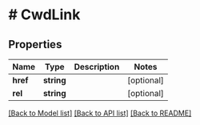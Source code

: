 # # CwdLink

## Properties

Name | Type | Description | Notes
------------ | ------------- | ------------- | -------------
**href** | **string** |  | [optional] 
**rel** | **string** |  | [optional] 

[[Back to Model list]](../../README.md#documentation-for-models) [[Back to API list]](../../README.md#documentation-for-api-endpoints) [[Back to README]](../../README.md)


